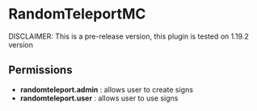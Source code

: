# RandomTeleportMC
DISCLAIMER: This is a pre-release version, this plugin is tested on 1.19.2 version
## Permissions
- __randomteleport.admin__ : allows user to create signs
- __randomteleport.user__ : allows user to use signs
